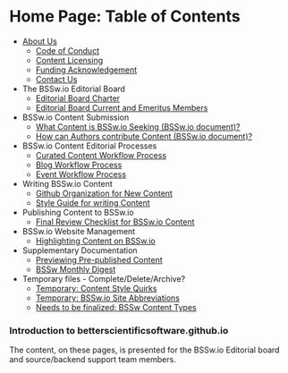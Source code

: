 Home Page: Table of Contents
============================

<!--ts-->
   * [About Us](WhoAreWe.md)
     - [Code of Conduct]()
     - [Content Licensing]()
     - [Funding Acknowledgement]()
     - [Contact Us]()
   * The BSSw.io Editorial Board
     - [Editorial Board Charter]()
     - [Editorial Board Current and Emeritus Members]()
   * BSSw.io Content Submission
     - [What Content is BSSw.io Seeking (BSSw.io document)?](WhatToContribute.md)
     - [How can Authors contribute Content (BSSw.io document)?](HowToContribute.md)  
   * BSSw.io Content Editorial Processes
     - [Curated Content Workflow Process](PublContent/CuratedContentEditorialWorkflow.md)
     - [Blog Workflow Process]()
     - [Event Workflow Process]()
   * Writing BSSw.io Content
     - [Github Organization for New Content](OrgNewContent/OrganizeNewContent.md)
     - [Style Guide for writing Content](ContentStyleGuide/ContentStyleGuide.md)
   * Publishing Content to BSSw.io
     - [Final Review Checklist for BSSw.io Content](PublContent/ContentReviewchecklist.md)
   * BSSw.io Website Management
     - [Highlighting Content on BSSw.io]()
   * Supplementary Documentation
     - [Previewing Pre-published Content]()
     - [BSSw Monthly Digest]()
   * Temporary files - Complete/Delete/Archive?
     - [Temporary: Content Style Quirks](TmpFiles/StyleQuirks.md)
     - [Temporary: BSSw.io Site Abbreviations](TmpFiles/Abbreviations.md)	
     - [Needs to be finalized: BSSw Content Types](Site/ContentTypes.md)

<!--te-->

### Introduction to betterscientificsoftware.github.io

The content, on these pages, is presented for the BSSw.io Editorial
board and source/backend support team members.

<!---
Publish: no
---!>
